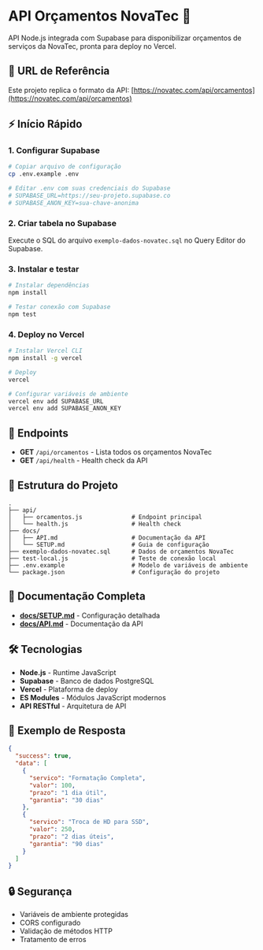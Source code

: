 # API Orçamentos NovaTec 🚀

API Node.js integrada com Supabase para disponibilizar orçamentos de serviços da NovaTec, pronta para deploy no Vercel.

## 🔗 URL de Referência
Este projeto replica o formato da API: [https://novatec.com/api/orcamentos](https://novatec.com/api/orcamentos)

## ⚡ Início Rápido

### 1. Configurar Supabase
```bash
# Copiar arquivo de configuração
cp .env.example .env

# Editar .env com suas credenciais do Supabase
# SUPABASE_URL=https://seu-projeto.supabase.co
# SUPABASE_ANON_KEY=sua-chave-anonima
```

### 2. Criar tabela no Supabase
Execute o SQL do arquivo `exemplo-dados-novatec.sql` no Query Editor do Supabase.

### 3. Instalar e testar
```bash
# Instalar dependências
npm install

# Testar conexão com Supabase
npm test
```

### 4. Deploy no Vercel
```bash
# Instalar Vercel CLI
npm install -g vercel

# Deploy
vercel

# Configurar variáveis de ambiente
vercel env add SUPABASE_URL
vercel env add SUPABASE_ANON_KEY
```

## 📡 Endpoints

- **GET** `/api/orcamentos` - Lista todos os orçamentos NovaTec
- **GET** `/api/health` - Health check da API

## 📁 Estrutura do Projeto

```
.
├── api/
│   ├── orcamentos.js              # Endpoint principal
│   └── health.js                  # Health check
├── docs/
│   ├── API.md                     # Documentação da API
│   └── SETUP.md                   # Guia de configuração
├── exemplo-dados-novatec.sql      # Dados de orçamentos NovaTec
├── test-local.js                  # Teste de conexão local
├── .env.example                   # Modelo de variáveis de ambiente
└── package.json                   # Configuração do projeto
```

## 📖 Documentação Completa

- **[docs/SETUP.md](docs/SETUP.md)** - Configuração detalhada
- **[docs/API.md](docs/API.md)** - Documentação da API

## 🛠️ Tecnologias

- **Node.js** - Runtime JavaScript
- **Supabase** - Banco de dados PostgreSQL
- **Vercel** - Plataforma de deploy
- **ES Modules** - Módulos JavaScript modernos
- **API RESTful** - Arquitetura de API

## 📝 Exemplo de Resposta

```json
{
  "success": true,
  "data": [
    {
      "servico": "Formatação Completa",
      "valor": 100,
      "prazo": "1 dia útil",
      "garantia": "30 dias"
    },
    {
      "servico": "Troca de HD para SSD",
      "valor": 250,
      "prazo": "2 dias úteis",
      "garantia": "90 dias"
    }
  ]
}
```

## 🔒 Segurança

- Variáveis de ambiente protegidas
- CORS configurado
- Validação de métodos HTTP
- Tratamento de erros 